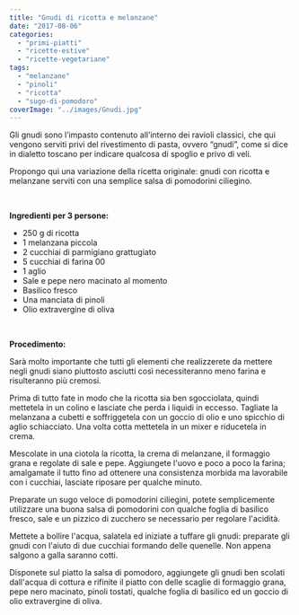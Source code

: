 ```yaml
---
title: "Gnudi di ricotta e melanzane"
date: "2017-08-06"
categories: 
  - "primi-piatti"
  - "ricette-estive"
  - "ricette-vegetariane"
tags: 
  - "melanzane"
  - "pinoli"
  - "ricotta"
  - "sugo-di-pomodoro"
coverImage: "../images/Gnudi.jpg"
---
```


Gli gnudi sono l’impasto contenuto all’interno dei ravioli classici, che qui vengono serviti privi del rivestimento di pasta, ovvero “gnudi”, come si dice in dialetto toscano per indicare qualcosa di spoglio e privo di veli.

Propongo qui una variazione della ricetta originale: gnudi con ricotta e melanzane serviti con una semplice salsa di pomodorini ciliegino.

 

**Ingredienti per 3 persone:**

- 250 g di ricotta
- 1 melanzana piccola
- 2 cucchiai di parmigiano grattugiato
- 5 cucchiai di farina 00
- 1 aglio
- Sale e pepe nero macinato al momento
- Basilico fresco
- Una manciata di pinoli
- Olio extravergine di oliva

 

**Procedimento:**

Sarà molto importante che tutti gli elementi che realizzerete da mettere negli gnudi siano piuttosto asciutti così necessiteranno meno farina e risulteranno più cremosi.

Prima di tutto fate in modo che la ricotta sia ben sgocciolata, quindi mettetela in un colino e lasciate che perda i liquidi in eccesso. Tagliate la melanzana a cubetti e soffriggetela con un goccio di olio e uno spicchio di aglio schiacciato. Una volta cotta mettetela in un mixer e riducetela in crema.

Mescolate in una ciotola la ricotta, la crema di melanzane, il formaggio grana e regolate di sale e pepe. Aggiungete l'uovo e poco a poco la farina; amalgamate il tutto fino ad ottenere una consistenza morbida ma lavorabile con i cucchiai, lasciate riposare per qualche minuto.

Preparate un sugo veloce di pomodorini ciliegini, potete semplicemente utilizzare una buona salsa di pomodorini con qualche foglia di basilico fresco, sale e un pizzico di zucchero se necessario per regolare l'acidità.

Mettete a bollire l'acqua, salatela ed iniziate a tuffare gli gnudi: preparate gli gnudi con l'aiuto di due cucchiai formando delle quenelle. Non appena salgono a galla saranno cotti.

Disponete sul piatto la salsa di pomodoro, aggiungete gli gnudi ben scolati dall'acqua di cottura e rifinite il piatto con delle scaglie di formaggio grana, pepe nero macinato, pinoli tostati, qualche foglia di basilico ed un goccio di olio extravergine di oliva.
